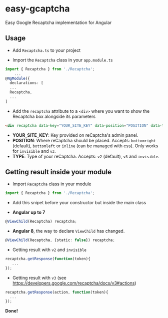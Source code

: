 # easy-gcaptcha
Easy Google Recaptcha implementation for Angular

## Usage

- Add `Recaptcha.ts` to your project

- Import the `Recaptcha` class in your `app.module.ts`

```Typescript
import { Recaptcha } from './Recaptcha';
    ...    
@NgModule({
  declarations: [
  ...
  Recaptcha,
  ...
]
```
    
- Add the `recaptcha` attribute to a `<div>` where you want to show the Recaptcha box alongside its parameters

```HTML
<div recaptcha data-key="YOUR_SITE_KEY" data-position="POSITION" data-type="TYPE"></div>
```
    
- **YOUR_SITE_KEY**: Key provided on reCaptcha's admin panel.
- **POSITION**: Where reCaptcha should be placed. Accepts: `bottomright` (default), `bottomleft` or `inline` (can be managed with css). Only works for `invisible` and `v3`.
- **TYPE**: Type of your reCaptcha. Accepts: `v2` (default), `v3` and `invisible`.
    

## Getting result inside your module

- Import `Recaptcha` class in your module

```Typescript
import { Recaptcha } from './Recaptcha';
```

- Add this snipet before your constructor but inside the main class

- **Angular up to 7**

```Typescript
@ViewChild(Recaptcha) recaptcha;
```

- **Angular 8**, the way to declare `ViewChild` has changed.

```Typescript
@ViewChild(Recaptcha, {static: false}) recaptcha;
```
    
- Getting result with `v2` and `invisible`

```Typescript
recaptcha.getResponse(function(token){ 
   ... 
});
```
    
- Getting result with `v3` (see https://developers.google.com/recaptcha/docs/v3#actions)

```Typescript
recaptcha.getResponse(action, function(token){ 
  ... 
});
```
    
**Done!**
